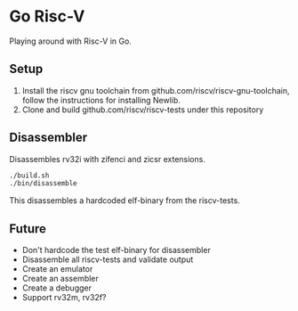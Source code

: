 # Go Risc-V

Playing around with Risc-V in Go.

## Setup

1. Install the riscv gnu toolchain from github.com/riscv/riscv-gnu-toolchain, follow the
   instructions for installing Newlib.
2. Clone and build github.com/riscv/riscv-tests under this repository

## Disassembler

Disassembles rv32i with zifenci and zicsr extensions.

```bash
./build.sh
./bin/disassemble
```

This disassembles a hardcoded elf-binary from the riscv-tests.

## Future

- Don't hardcode the test elf-binary for disassembler
- Disassemble all riscv-tests and validate output
- Create an emulator
- Create an assembler
- Create a debugger
- Support rv32m, rv32f?
